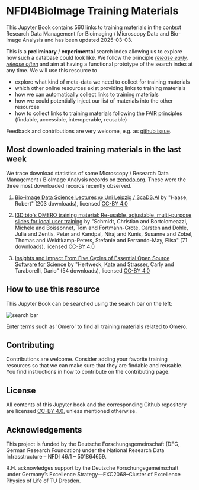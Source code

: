 # NFDI4BioImage Training Materials

This Jupyter Book contains 560 links to training materials in the context Research Data Management for Bioimaging / Microscopy Data and Bio-image Analysis and has been updated 2025-03-03.

This is a **preliminary** / **experimental** search index allowing us to explore how such a database could look like. We follow the principle [_release early, release often_](https://en.wikipedia.org/wiki/Release_early,_release_often) and aim at having a functional prototype of the search index at any time. We will use this resource to 
* explore what kind of meta-data we need to collect for training materials
* which other online resources exist providing links to training materials
* how we can automatically collect links to training materials
* how we could potentially inject our list of materials into the other resources
* how to collect links to training materials following the FAIR principles (findable, accessible, interoperable, reusable)

Feedback and contributions are very welcome, e.g. as [github issue](https://github.com/NFDI4BIOIMAGE/training/issues).

## Most downloaded training materials in the last week
We trace download statistics of some Microscopy / Research Data Management / BioImage Analysis records on [zenodo.org](https://zenodo.org). These were the three most downloaded records recently observed.


1. [Bio-image Data Science Lectures @ Uni Leipzig / ScaDS.AI](https://zenodo.org/records/12623730) by "Haase, Robert" (203 downloads), licensed [CC-BY 4.0](https://creativecommons.org/licenses/by/4.0/)

2. [I3D:bio's OMERO training material: Re-usable, adjustable, multi-purpose slides for local user training](https://zenodo.org/records/8323588) by "Schmidt, Christian and Bortolomeazzi, Michele and Boissonnet, Tom and Fortmann-Grote, Carsten and Dohle, Julia and Zentis, Peter and Kandpal, Niraj and Kunis, Susanne and Zobel, Thomas and Weidtkamp-Peters, Stefanie and Ferrando-May, Elisa" (71 downloads), licensed [CC-BY 4.0](https://creativecommons.org/licenses/by/4.0/)

3. [Insights and Impact From Five Cycles of Essential Open Source Software for Science](https://zenodo.org/records/11201216) by "Hertweck, Kate and Strasser, Carly and Taraborelli, Dario" (54 downloads), licensed [CC-BY 4.0](https://creativecommons.org/licenses/by/4.0/)

## How to use this resource

This Jupyter Book can be searched using the search bar on the left:

![search bar](how_to_use.png)

Enter terms such as 'Omero' to find all training materials related to Omero.

## Contributing

Contributions are welcome. Consider adding your favorite training resources so that we can make sure that they are findable and reusable.
You find instructions in how to contribute on the contributing page.

## License

All contents of this Jupyter book and the corresponding Github repository are licensed [CC-BY 4.0](https://creativecommons.org/licenses/by/4.0/), unless mentioned otherwise.

## Acknowledgements

This project is funded by the Deutsche Forschungsgemeinschaft (DFG, German  Research Foundation) under the National Research Data Infrasstructure – NFDI 46/1 – 501864659.

R.H. acknowledges support by the Deutsche Forschungsgemeinschaft under Germany’s Excellence Strategy—EXC2068–Cluster of Excellence Physics of Life of TU Dresden.

